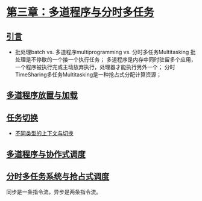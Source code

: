 # [第三章：多道程序与分时多任务](https://rcore-os.cn/rCore-Tutorial-Book-v3/chapter3/index.html)
## [引言](https://rcore-os.cn/rCore-Tutorial-Book-v3/chapter3/0intro.html)
- 批处理batch vs. 多道程序multiprogramming vs. 分时多任务Multitasking
批处理是不停歇的一个接一个执行任务；
多道程序是内存中同时驻留多个应用，一个程序被执行完或主动放弃执行，处理器才能执行另外一个；
分时TimeSharing多任务Multitasking是一种抢占式分配计算资源；
## [多道程序放置与加载](https://rcore-os.cn/rCore-Tutorial-Book-v3/chapter3/1multi-loader.html)
## [任务切换](https://rcore-os.cn/rCore-Tutorial-Book-v3/chapter3/2task-switching.html)
- [不同类型的上下文与切换](https://rcore-os.cn/rCore-Tutorial-Book-v3/chapter3/2task-switching.html#id4)
## [多道程序与协作式调度](https://rcore-os.cn/rCore-Tutorial-Book-v3/chapter3/3multiprogramming.html)
## [分时多任务系统与抢占式调度](https://rcore-os.cn/rCore-Tutorial-Book-v3/chapter3/4time-sharing-system.html)
同步是一条指令流，异步是两条指令流。
